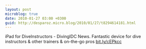 ```yaml
---
layout: post
microblog: true
date: 2010-01-27 03:00 +0300
guid: http://desparoz.micro.blog/2010/01/27/t8294614181.html
---
```

iPad for DiveInstructors - DivingIDC News. Fantastic device for dive instructors &amp; other trainers &amp; on-the-go pros [bit.ly/cEPkcc](http://bit.ly/cEPkcc)
